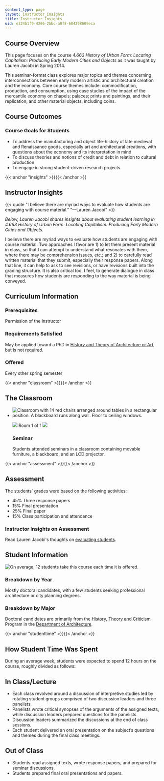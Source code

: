 ```yaml
---
content_type: page
layout: instructor_insights
title: Instructor Insights
uid: e324b1f9-4206-2bbc-a0f8-684298609eca
---
```


Course Overview
---------------

This page focuses on the course _4.663 History of Urban Form: Locating Capitalism: Producing Early Modern Cities and Objects_ as it was taught by Lauren Jacobi in Spring 2014.

This seminar-format class explores major topics and themes concerning interconnections between early modern artistic and architectural creation and the economy. Core course themes include: commodification, production, and consumption, using case studies of the impact of the mercantile economy on chapels; palaces; prints and paintings, and their replication; and other material objects, including coins.

Course Outcomes
---------------

### Course Goals for Students

*   To address the manufacturing and object life-history of late medieval and Renaissance goods, especially art and architectural creations, with questions about the economy and its interpretation in mind
*   To discuss theories and notions of credit and debt in relation to cultural production
*   To engage in strong student-driven research projects

{{< anchor "insights" >}}{{< /anchor >}}

Instructor Insights
-------------------

{{< quote "I believe there are myriad ways to evaluate how students are engaging with course material." "—Lauren Jacobi" >}}

_Below, Lauren Jacobi shares insights about evaluating student learning in _4.663 History of Urban Form: Locating Capitalism: Producing Early Modern Cities and Objects_._

I believe there are myriad ways to evaluate how students are engaging with course material. Two approaches I favor are 1) to let them present material in class, so that I can attempt to understand what resonates with them, where there may be comprehension issues, etc.; and 2) to carefully read written material that they submit, especially their response papers. Along that line, it can help to ask to see revisions, or have revisions built into the grading structure. It is also critical too, I feel, to generate dialogue in class that measures how students are responding to the way material is being conveyed.

Curriculum Information
----------------------

### Prerequisites

Permission of the instructor

### Requirements Satisfied

May be applied toward a PhD in [History and Theory of Architecture or Art](http://architecture.mit.edu/history-theory-and-criticism/degree/phd), but is not required.

### Offered

Every other spring semester

{{< anchor "classroom" >}}{{< /anchor >}}

The Classroom
-------------

*   ![Classroom with 14 red chairs arranged around tables in a rectangular position. A blackboard runs along wall. Floor to ceiling windows.](BASEURL_PLACEHOLDER/resources/4-663_classroom-1)
    
    ![](/images/educator/classroom_prev_dim.png) Room 1 of 1 ![](/images/educator/classroom_next_dim.png)
    
    ### Seminar
    
    Students attended seminars in a classroom containing movable furniture, a blackboard, and an LCD projector.
    

{{< anchor "assessment" >}}{{< /anchor >}}

Assessment
----------

The students' grades were based on the following activities:

- 45% Three response papers
- 15% Final presentation
- 25% Final paper
- 15% Class participation and attendance


### Instructor Insights on Assessment
Read Lauren Jacobi's thoughts on [evaluating students](#insights).

Student Information
-------------------

![On average, 12 students take this course each time it is offered.](BASEURL_PLACEHOLDER/resources/4-663_stat-students)

### Breakdown by Year

Mostly doctoral candidates, with a few students seeking professional architecture or city planning degrees.

### Breakdown by Major

Doctoral candidates are primarily from the [History, Theory and Criticism](http://architecture.mit.edu/discipline/history-theory-and-criticism) Program in the [Department of Architecture](http://architecture.mit.edu/).

{{< anchor "studenttime" >}}{{< /anchor >}}

How Student Time Was Spent
--------------------------

During an average week, students were expected to spend 12 hours on the course, roughly divided as follows:

In Class/Lecture
----------------

*   Each class revolved around a discussion of interpretive studies led by rotating student groups comprised of two discussion leaders and three panelists.
*   Panelists wrote critical synopses of the arguments of the assigned texts, while discussion leaders prepared questions for the panelists.
*   Discussion leaders summarized the discussions at the end of class sessions.
*   Each student delivered an oral presentation on the subject’s questions and themes during the final class meetings.

Out of Class
------------

*   Students read assigned texts, wrote response papers, and prepared for seminar discussions.
*   Students prepared final oral presentations and papers.